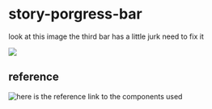 # story-porgress-bar

look at this image the third bar has a little jurk need to fix it

![](./src/assets/problem.gif)

## reference
![here is the reference link to the components used](https://github.com/yuvraj24/react-native-stories-view)